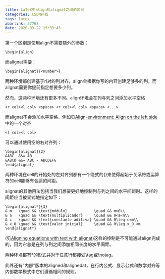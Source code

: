 ```yaml
---
title: LaTeX中align和alignat之间的区别
categories: CSDN补档
tags: latex
abbrlink: 57768
date: 2020-03-22 15:33:43
---
```


第一个区别是使用align不需要额外的参数：

```
\begin{align}
```

而alignat需要：

```
\begin{alignat}{<number>}
```

两种环境都创建基于rl对的列对齐，align会根据你写的内容创建足够多的列，而alignat需要你提前指定想要多少列。

然而，这两种环境还有更多不同。align环境会在列与列之间添加水平空格

```
<r col><l col> <space> <r col><l col> <space> <...>
```

而alignat不会添加水平空格。例如见[Align-environment: Align on the left side](https://tex.stackexchange.com/questions/200502/align-environment-align-on-the-left-side)中的一个对齐

```
<l col><l col>
```

可以通过使用空的右对齐列：

```
\begin{alignat}{2}
&ABC  &&= AB
&ABCD &&= ABC - ABCDEFG
\end{alignat}
```

两种环境在cell的开始处的左对齐列都有一个隐式的{}来使得起始于关系符或运算符的cell能够有合适的间距。

alignat的其他用法包括当我们想要更好地控制列与列之间的水平间距时。这样的间距应当被显式地指定如下：

```
\begin{alignat*}{3}
& m   \quad && \text{módulo}            \quad && m>0\\
& a   \quad && \text{multiplicador}     \quad && 0<a<m\\
& c   \quad && \text{constante aditiva} \quad && 0\leq c<m\\
& x_0 \quad && \text{valor inicial}     \quad && 0\leq x_0 <m
\end{alignat*}
```

(见[Aligning equations with text with alignat](https://tex.stackexchange.com/questions/49014/aligning-equations-with-text-with-alignat))这样的控制是不可能通过align完成的，因为它总是在列与列之间添加相同长度的水平间距。

两种环境都有*的形式并对于任意行都接受\tag或\notag。

此外还有“内部”版本的aligned和alignedat，在行内公式、显示公式和数学对齐等内部数学模式中它们遵循相同的规则。